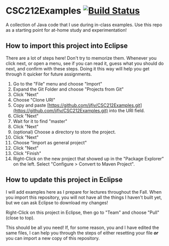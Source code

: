 # CSC212Examples [![Build Status](https://travis-ci.org/jjfiv/CSC212Examples.svg?branch=master)](https://travis-ci.org/jjfiv/CSC212Examples)
A collection of Java code that I use during in-class examples. Use this repo as a starting point for at-home study and experimentation!

## How to import this project into Eclipse

There are a lot of steps here! Don't try to memorize them. Whenever you click next, or open a menu, see if you can read it, guess what you should do next, and confirm with these steps. Doing it this way will help you get through it quicker for future assignments.

1. Go to the "File" menu and choose "Import"
2. Expand the Git Folder and choose "Projects from Git"
3. Click "Next"
4. Choose "Clone URI"
5. Copy and paste [https://github.com/jjfiv/CSC212Examples.git](https://github.com/jjfiv/CSC212Examples.git) into the URI field.
6. Click "Next"
7. Wait for it to find "master"
8. Click "Next"
9. (optional) Choose a directory to store the project.
10. Click "Next"
11. Choose "Import as general project"
12. Click "Next"
13. Click "Finish"
14. Right-Click on the new project that showed up in the "Package Explorer" on the left. Select "Configure > Convert to Maven Project".

## How to update this project in Eclipse

I will add examples here as I prepare for lectures throughout the Fall. When you import this repository, you will not have all the things I haven't built yet, but we can ask Eclipse to download my changes!

Right-Click on this project in Eclipse, then go to "Team" and choose "Pull" (close to top).

This should be all you need! If, for some reason, you and I have edited the same files, I can help you through the steps of either resetting your file ***or*** you can import a new copy of this repository.
